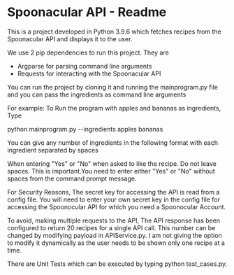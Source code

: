 
# Spoonacular API - Readme

This is a project developed in Python 3.9.6 which fetches 
recipes from the Spoonacular API and displays it to the user.

We use 2 pip dependencies to run this project. They are

 - Argparse for parsing command line arguments
 - Requests for interacting with the Spoonacular API

You can run the project by cloning it and running the 
mainprogram.py file and you can pass the ingredients as 
command line arguments

For example: To Run the program with apples and bananas as ingredients, Type

 python mainprogram.py --ingredients apples bananas

You can give any number of ingredients in the following format with each ingredient separated by spaces

When entering "Yes" or "No" when asked to like the recipe. Do not leave spaces. This is important.You need to enter either "Yes" or "No" without spaces from the command prompt message.

For Security Reasons, The secret key for accessing the API is read
from a config file. You will need to enter your own secret key in the config file
for accessing the Spoonocular API for which you need
a Spoonocular Account. 

To avoid, making multiple requests to the API, The API
response has been configured to return 20 recipes for a single
API call. This number can be changed by modifying payload in
APIService.py. I am not giving the option to modify it dynamically
as the user needs to be shown only one recipe at a time.


There are Unit Tests which can be executed by typing
python test_cases.py.




